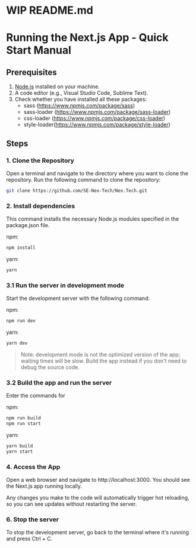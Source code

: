 # WIP README.md

# Running the Next.js App - Quick Start Manual

## Prerequisites

1. [Node.js](https://nodejs.org/) installed on your machine.
2. A code editor (e.g., Visual Studio Code, Sublime Text).
3. Check whether you have installed all these packages:
   - sass (https://www.npmjs.com/package/sass)
   - sass-loader (https://www.npmjs.com/package/sass-loader)
   - css-loader (https://www.npmjs.com/package/css-loader)
   - style-loader(https://www.npmjs.com/package/style-loader)

## Steps

### 1. Clone the Repository

Open a terminal and navigate to the directory where you want to clone the repository. Run the following command to clone the repository:

```bash
git clone https://github.com/SE-Nex-Tech/Nex.Tech.git
```

### 2. Install dependencies

This command installs the necessary Node.js modules specified in the package.json file.

npm:
```bash
npm install
```

yarn:
```bash
yarn
```

### 3.1 Run the server in development mode

Start the development server with the following command:

npm:
```bash
npm run dev
```

yarn:
```bash
yarn dev
```

> Note: development mode is not the optimized version of the app; waiting times will be slow. Build the app instead if you don't need to debug the source code.

### 3.2 Build the app and run the server

Enter the commands for

npm:
```bash
npm run build
npm run start
```

yarn:
```bash
yarn build
yarn start
```

### 4. Access the App

Open a web browser and navigate to http://localhost:3000. You should see the Next.js app running locally.

Any changes you make to the code will automatically trigger hot reloading, so you can see updates without restarting the server.

### 6. Stop the server

To stop the development server, go back to the terminal where it's running and press Ctrl + C.
